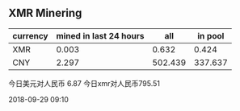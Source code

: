 ## XMR Minering

|currency|mined in last 24 hours|all|in pool|
|---|---|---|---|
|XMR|0.003|0.632|0.424|
|CNY|2.297|502.439|337.637|

今日美元对人民币 6.87	今日xmr对人民币795.51


2018-09-29 09:10